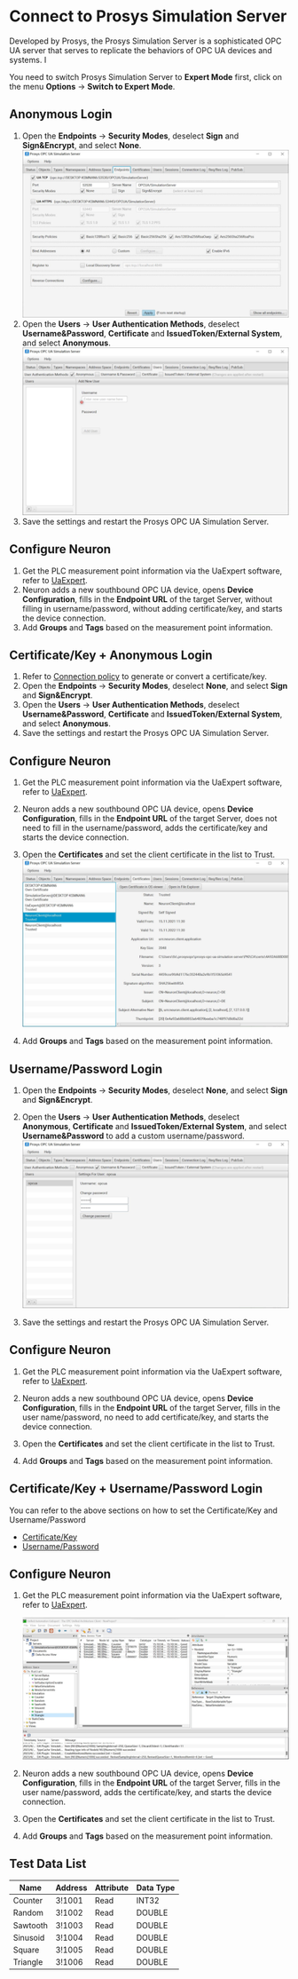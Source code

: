 # Connect to Prosys Simulation Server

Developed by Prosys, the Prosys Simulation Server is a sophisticated OPC UA server that serves to replicate the behaviors of OPC UA devices and systems. I

You need to switch Prosys Simulation Server to **Expert Mode** first, click on the menu **Options** -> **Switch to Expert Mode**.

## Anonymous Login

1. Open the **Endpoints** -> **Security Modes**, deselect **Sign** and **Sign&Encrypt**, and select **None**.
    ![prosys-1](./assets/prosys-1.jpg)
2. Open the **Users** -> **User Authentication Methods**, deselect **Username&Password**, **Certificate** and **IssuedToken/External System**, and select **Anonymous**.
    ![prosys-2](./assets/prosys-2.jpg)
3. Save the settings and restart the Prosys OPC UA Simulation Server.

## Configure Neuron

1. Get the PLC measurement point information via the UaExpert software, refer to [UaExpert](./uaexpert.md).
1. Neuron adds a new southbound OPC UA device, opens **Device Configuration**, fills in the **Endpoint URL** of the target Server, without filling in username/password, without adding certificate/key, and starts the device connection.
1. Add **Groups** and **Tags** based on the measurement point information.

## Certificate/Key + Anonymous Login

1. Refer to [Connection policy](./policy.md) to generate or convert a certificate/key.
2. Open the **Endpoints** -> **Security Modes**, deselect **None**, and select **Sign** and **Sign&Encrypt**.
3. Open the **Users** -> **User Authentication Methods**, deselect **Username&Password**, **Certificate** and **IssuedToken/External System**, and select **Anonymous**.
4. Save the settings and restart the Prosys OPC UA Simulation Server.

## Configure Neuron

1. Get the PLC measurement point information via the UaExpert software, refer to [UaExpert](./uaexpert.md).
2. Neuron adds a new southbound OPC UA device, opens **Device Configuration**, fills in the **Endpoint URL** of the target Server, does not need to fill in the username/password, adds the certificate/key and starts the device connection.
3. Open the **Certificates** and set the client certificate in the list to Trust.
    ![prosys-3](./assets/prosys-3.jpg)

4. Add **Groups** and **Tags** based on the measurement point information.

## Username/Password Login

1. Open the **Endpoints** -> **Security Modes**, deselect **None**, and select **Sign** and **Sign&Encrypt**.

2. Open the **Users** -> **User Authentication Methods**, deselect **Anonymous**, **Certificate** and **IssuedToken/External System**, and select **Username&Password** to add a custom username/password.
    ![prosys-4](./assets/prosys-4.jpg)

3. Save the settings and restart the Prosys OPC UA Simulation Server.

## Configure Neuron

1. Get the PLC measurement point information via the UaExpert software, refer to [UaExpert](./uaexpert.md).
2. Neuron adds a new southbound OPC UA device, opens **Device Configuration**, fills in the **Endpoint URL** of the target Server, fills in the user name/password, no need to add certificate/key, and starts the device connection.
3. Open the **Certificates** and set the client certificate in the list to Trust.


4. Add **Groups** and **Tags** based on the measurement point information.

## Certificate/Key + Username/Password Login

You can refer to the above sections on how to set the Certificate/Key and Username/Password

- [Certificate/Key](#certificate-key-anonymous-login)
- [Username/Password](#username-password-login)

## Configure Neuron

1. Get the PLC measurement point information via the UaExpert software, refer to [UaExpert](./uaexpert.md).

   ![prosys-5](./assets/prosys-5.jpg)

2. Neuron adds a new southbound OPC UA device, opens **Device Configuration**, fills in the **Endpoint URL** of the target Server, fills in the user name/password, adds the certificate/key, and starts the device connection.

3. Open the **Certificates** and set the client certificate in the list to Trust.

4. Add **Groups** and **Tags** based on the measurement point information.

## Test Data List

|  Name    |  Address  | Attribute | Data Type  |
| -------- | ------ | ---- | ------ |
| Counter  | 3!1001 | Read | INT32  |
| Random   | 3!1002 | Read | DOUBLE |
| Sawtooth | 3!1003 | Read | DOUBLE |
| Sinusoid | 3!1004 | Read | DOUBLE |
| Square   | 3!1005 | Read | DOUBLE |
| Triangle | 3!1006 | Read | DOUBLE |

